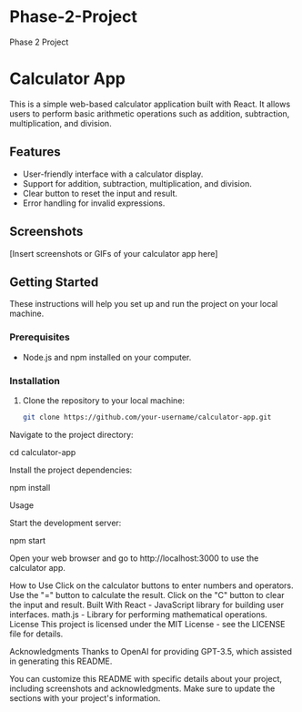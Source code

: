 # Phase-2-Project
Phase 2 Project

# Calculator App

This is a simple web-based calculator application built with React. It allows users to perform basic arithmetic operations such as addition, subtraction, multiplication, and division.

## Features

- User-friendly interface with a calculator display.
- Support for addition, subtraction, multiplication, and division.
- Clear button to reset the input and result.
- Error handling for invalid expressions.

## Screenshots

[Insert screenshots or GIFs of your calculator app here]

## Getting Started

These instructions will help you set up and run the project on your local machine.

### Prerequisites

- Node.js and npm installed on your computer.

### Installation

1. Clone the repository to your local machine:

   ```bash
   git clone https://github.com/your-username/calculator-app.git

Navigate to the project directory:

cd calculator-app

Install the project dependencies:

npm install


Usage

Start the development server:

npm start

Open your web browser and go to http://localhost:3000 to use the calculator app.



How to Use
Click on the calculator buttons to enter numbers and operators.
Use the "=" button to calculate the result.
Click on the "C" button to clear the input and result.
Built With
React - JavaScript library for building user interfaces.
math.js - Library for performing mathematical operations.
License
This project is licensed under the MIT License - see the LICENSE file for details.

Acknowledgments
Thanks to OpenAI for providing GPT-3.5, which assisted in generating this README.


You can customize this README with specific details about your project, including screenshots and acknowledgments. Make sure to update the sections with your project's information.



